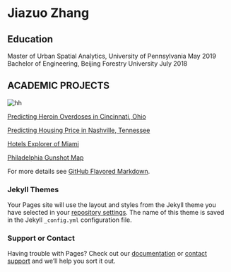 # Jiazuo Zhang

## Education                                                                                                                                                                           
Master of Urban Spatial Analytics, University of Pennsylvania  May 2019
Bachelor of Engineering, Beijing Forestry University  July 2018     
            

## ACADEMIC PROJECTS
![hh](/blob/master/1.png/)

[Predicting Heroin Overdoses in Cincinnati, Ohio](https://toadha.github.io/Project2_ver3)

[Predicting Housing Price in Nashville, Tennessee](https://toadha.github.io/Midterm_MUSA507_Sagari%26Jiazuo)

[Hotels Explorer of Miami](https://toadha.github.io/cpln692-week7-midterm/assignment/index.html)

[Philadelphia Gunshot Map](https://toadha.github.io/692_final/index.html)

For more details see [GitHub Flavored Markdown](https://guides.github.com/features/mastering-markdown/).

### Jekyll Themes

Your Pages site will use the layout and styles from the Jekyll theme you have selected in your [repository settings](https://github.com/ToadHa/ToadHa.github.io/settings). The name of this theme is saved in the Jekyll `_config.yml` configuration file.

### Support or Contact

Having trouble with Pages? Check out our [documentation](https://help.github.com/categories/github-pages-basics/) or [contact support](https://github.com/contact) and we’ll help you sort it out.
